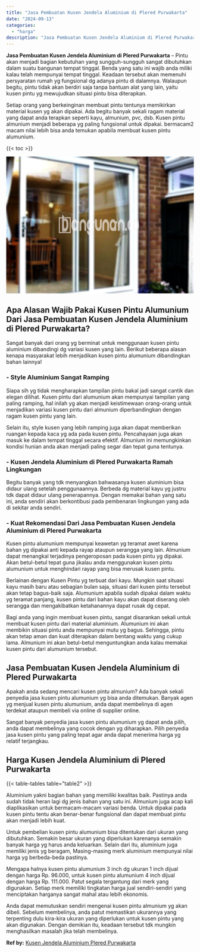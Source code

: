 ```yaml
---
title: "Jasa Pembuatan Kusen Jendela Aluminium di Plered Purwakarta"
date: "2024-09-13"
categories: 
  - "harga"
description: "Jasa Pembuatan Kusen Jendela Aluminium di Plered Purwakarta. Anda dapat memutuskan sendiri mengenai kusen pintu almunium yg akan dibeli. Sebelum membelinya,..."
---
```


**Jasa Pembuatan Kusen Jendela Aluminium di Plered Purwakarta** – Pintu akan menjadi bagian kebutuhan yang sungguh-sungguh sangat dibutuhkan dalam suatu bangunan tempat tinggal. Benda yang satu ini wajib anda miliki kalau telah mempunyai tempat tinggal. Keadaan tersebut akan memenuhi persyaratan rumah yg fungsional dg adanya pintu di dalamnya. Walaupun begitu, pintu tidak akan berdiri saja tanpa bantuan alat yang lain, yaitu kusen pintu yg mewujudkan situasi pintu bisa diterapkan.

Setiap orang yang berkeinginan membuat pintu tentunya memikirkan material kusen yg akan dipakai. Ada begitu banyak sekali ragam material yang dapat anda terapkan seperti kayu, almunium, pvc, dsb. Kusen pintu almunium menjadi beberapa yg paling fungsional untuk dipakai. bermacam2 macam nilai lebih bisa anda temukan apabila membuat kusen pintu alumunium.

{{< toc >}}

![Jasa Pembuatan Kusen Jendela Aluminium di Plered Purwakarta](/images/harga-kusen-jendela-alumunium-44.png)

## Apa Alasan Wajib Pakai Kusen Pintu Alumunium Dari Jasa Pembuatan Kusen Jendela Aluminium di Plered Purwakarta?

Sangat banyak dari orang yg berminat untuk menggunaan kusen pintu aluminium dibandingi dg variasi kusen yang lain. Berikut beberapa alasan kenapa masyarakat lebih menjadikan kusen pintu alumunium dibandingkan bahan lainnya!

### \- Style Aluminium Sangat Ramping

Siapa sih yg tidak mengharapkan tampilan pintu bakal jadi sangat cantik dan elegan dilihat. Kusen pintu dari alumunium akan mempunyai tampilan yang paling ramping, hal inilah yg akan menjadi keistimewaan orang-orang untuk menjadikan variasi kusen pintu dari almunium diperbandingkan dengan ragam kusen pintu yang lain.

Selain itu, style kusen yang lebih ramping juga akan dapat memberikan ruangan kepada kaca yg ada pada kusen pintu. Pencahayaan juga akan masuk ke dalam tempat tinggal secara efektif. Almunium ini memungkinkan kondisi hunian anda akan menjadi paling segar dan tepat guna tentunya.

### \- Kusen Jendela Aluminium di Plered Purwakarta Ramah Lingkungan

Begitu banyak yang tdk menyangkan bahwasanya kusen aluminium bisa didaur ulang setelah penggunaannya. Berbeda dg material kayu yg justru tdk dapat didaur ulang penerapannya. Dengan memakai bahan yang satu ini, anda sendiri akan berkontibusi pada pembenaran lingkungan yang ada di sekitar anda sendiri.

### \- Kuat Rekomendasi Dari Jasa Pembuatan Kusen Jendela Aluminium di Plered Purwakarta

Kusen pintu alumunium mempunyai keawetan yg teramat awet karena bahan yg dipakai anti kepada rayap ataupun serangga yang lain. Almunium dapat menangkal terjadinya pengeroposan pada kusen pintu yg dipakai. Akan betul-betul tepat guna jikalau anda menggunakan kusen pintu alumunium untuk menghindari rayap yang bisa merusak kusen pintu.

Berlainan dengan Kusen Pintu yg terbuat dari kayu. Mungkin saat situasi kayu masih baru atau sebagian bulan saja, situasi dari kusen pintu tersebut akan tetap bagus-baik saja. Alumunium apabila sudah dipakai dalam waktu yg teramat panjang, kusen pintu dari bahan kayu akan dapat diserang oleh serangga dan mengakibatkan ketahanannya dapat rusak dg cepat.

Bagi anda yang ingin membuat kusen pintu, sangat disarankan sekali untuk membuat kusen pintu dari material aluminium. Alumunium ini akan membikin situasi pintu anda mempunyai mutu yg bagus. Sehingga, pintu akan tetap aman dan kuat diterapkan dalam bentang waktu yang cukup lama. Almunium ini akan betul-betul menguntungkan anda kalau memakai kusen pintu dari alumunium tersebut.

## Jasa Pembuatan Kusen Jendela Aluminium di Plered Purwakarta

Apakah anda sedang mencari kusen pintu almunium? Ada banyak sekali penyedia jasa kusen pintu alumunium yg bisa anda ditemukan. Banyak agen yg menjual kusen pintu alumunium, anda dapat membelinya di agen terdekat ataupun membeli via online di supplier online.

Sangat banyak penyedia jasa kusen pintu alumunium yg dapat anda pilih, anda dapat membelinya yang cocok dengan yg diharapkan. Pilih penyedia jasa kusen pintu yang paling tepat agar anda dapat menerima harga yg relatif terjangkau.

## Harga Kusen Jendela Aluminium di Plered Purwakarta

{{< table-tables table="table2" >}}

Aluminium yakni bagian bahan yang memiliki kwalitas baik. Pastinya anda sudah tidak heran lagi dg jenis bahan yang satu ini. Almunium juga acap kali diaplikasikan untuk bermacam-macam variasi benda. Untuk dipakai pada kusen pintu tentu akan benar-benar fungsional dan dapat membuat pintu akan menjadi lebih kuat.

Untuk pembelian kusen pintu alumunium bisa ditentukan dari ukuran yang dibutuhkan. Semakin besar ukuran yang diperlukan karenanya semakin banyak harga yg harus anda keluarkan. Selain dari itu, aluminium juga memiliki jenis yg beragam, Masing-masing merk aluminium mempunyai nilai harga yg berbeda-beda pastinya.

Mengapa halnya kusen pintu alumunium 3 inch dg ukuran 1 inch dijual dengan harga Rp. 96.000, untuk kusen pintu alumunium 4 inch dijual dengan harga Rp. 111.000. Patut segala tergantung dari merk yang digunakan. Setiap merk memiliki tingkatan harga jual sendiri-sendiri yang menciptakan harganya sangat mahal atau lebih ekonomis.

Anda dapat memutuskan sendiri mengenai kusen pintu almunium yg akan dibeli. Sebelum membelinya, anda patut memastikan ukurannya yang terpenting dulu kira-kira ukuran yang diperlukan untuk kusen pintu yang akan digunakan. Dengan demikian itu, keadaan tersebut tdk mungkin menghasilkan masalah jika telah membelinya.

**Ref by:** [Kusen Jendela Aluminium Plered Purwakarta](https://id.wikipedia.org/wiki/Kusen)
